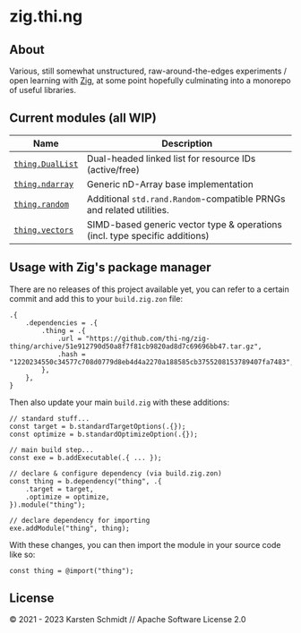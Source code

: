 # zig.thi.ng

## About

Various, still somewhat unstructured, raw-around-the-edges experiments / open
learning with [Zig](https://ziglang.org), at some point hopefully culminating
into a monorepo of useful libraries.

## Current modules (all WIP)

| Name                                    | Description                                                                 |
| --------------------------------------- | --------------------------------------------------------------------------- |
| [`thing.DualList`](./src/dual-list.zig) | Dual-headed linked list for resource IDs (active/free)                      |
| [`thing.ndarray`](./doc/ndarray.md)     | Generic nD-Array base implementation                                        |
| [`thing.random`](./doc/random.md)       | Additional `std.rand.Random`-compatible PRNGs and related utilities.        |
| [`thing.vectors`](./doc/vectors.md)     | SIMD-based generic vector type & operations (incl. type specific additions) |

## Usage with Zig's package manager

There are no releases of this project available yet, you can refer to a certain
commit and add this to your `build.zig.zon` file:

```zig
.{
	.dependencies = .{
        .thing = .{
            .url = "https://github.com/thi-ng/zig-thing/archive/51e912790d50a8f7f81cb9820ad8d7c69696bb47.tar.gz",
            .hash = "1220234550c34577c708d0779d8eb4d4a2270a188585cb3755208153789407fa7483",
        },
    },
}
```

Then also update your main `build.zig` with these additions:

```zig
// standard stuff...
const target = b.standardTargetOptions(.{});
const optimize = b.standardOptimizeOption(.{});

// main build step...
const exe = b.addExecutable(.{ ... });

// declare & configure dependency (via build.zig.zon)
const thing = b.dependency("thing", .{
    .target = target,
    .optimize = optimize,
}).module("thing");

// declare dependency for importing
exe.addModule("thing", thing);
```

With these changes, you can then import the module in your source code like so:

```zig
const thing = @import("thing");
```

## License

&copy; 2021 - 2023 Karsten Schmidt // Apache Software License 2.0
